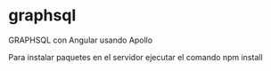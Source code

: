 # graphsql
GRAPHSQL con Angular usando Apollo

Para instalar paquetes en el servidor ejecutar el comando
npm install






